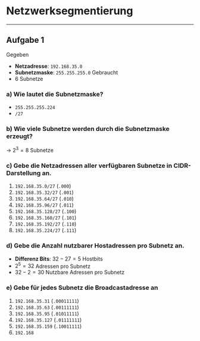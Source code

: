 # Netzwerksegmentierung
___
## Aufgabe 1
Gegeben
- **Netzadresse**: `192.168.35.0`
- **Subnetzmaske**: `255.255.255.0`
Gebraucht
- 6 Subnetze
### a) Wie lautet die Subnetzmaske?
- `255.255.255.224`
- `/27`
### b) Wie viele Subnetze werden durch die Subnetzmaske erzeugt?
→ $2^3=8$ Subnetze
### c) Gebe die Netzadressen aller verfügbaren Subnetze in CIDR-Darstellung an.
1. `192.168.35.0/27` (`.000`)
2. `192.168.35.32/27` (`.001`)
3. `192.168.35.64/27` (`.010`)
4. `192.168.35.96/27` (`.011`)
5. `192.168.35.128/27` (`.100`)
6. `192.168.35.160/27` (`.101`)
7. `192.168.35.192/27` (`.110`)
8. `192.168.35.224/27` (`.111`)
### d) Gebe die Anzahl nutzbarer Hostadressen pro Subnetz an.
- **Differenz Bits**: $32-27=5$ Hostbits
- $2^5=32$ Adressen pro Subnetz
- $32-2=30$ Nutzbare Adressen pro Subnetz
### e) Gebe für jedes Subnetz die Broadcastadresse an
1. `192.168.35.31` (`.00011111`)
2. `192.168.35.63` (`.00111111`)
3. `192.168.35.95` (`.01011111`)
4. `192.168.35.127` (`.01111111`)
5. `192.168.35.159` (`.10011111`)
6. `192.168`